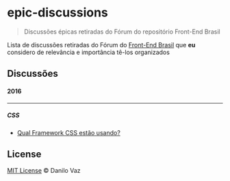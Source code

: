 # epic-discussions
> Discussões épicas retiradas do Fórum do repositório Front-End Brasil

Lista de discussões retiradas do Fórum do [Front-End Brasil](https://github.com/frontendbr/forum) que **eu** considero de relevância e importância tê-los organizados

## Discussões

#### 2016
---

##### CSS

- [Qual Framework CSS estão usando?](https://github.com/frontendbr/forum/issues/16)

## License

[MIT License](http://danilovaz.mit-license.org/) © Danilo Vaz